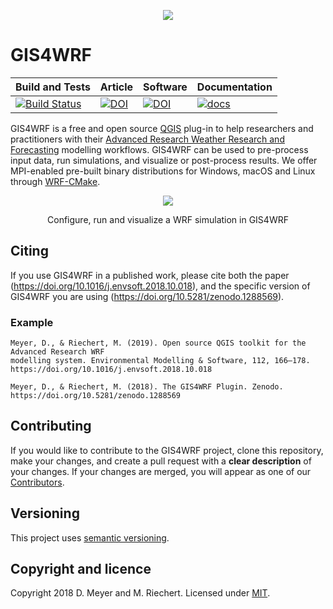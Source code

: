 <p align="center"><img src="https://gis4wrf.github.io/assets/images/gis4wrf_logo.png"></p>

# GIS4WRF

| Build and Tests | Article | Software | Documentation |
|-------------|---------|----------|---------------|
[![Build Status](https://travis-ci.com/GIS4WRF/gis4wrf.svg?branch=master)](https://travis-ci.com/GIS4WRF/gis4wrf) | [![DOI](https://img.shields.io/badge/DOI-10.1016%2Fj.envsoft.2018.10.018-brightgreen.svg)](https://doi.org/10.1016/j.envsoft.2018.10.018) | [![DOI](https://zenodo.org/badge/DOI/10.5281/zenodo.1288569.svg)](https://doi.org/10.5281/zenodo.1288569)| [![docs](https://img.shields.io/badge/docs-gis4wrf.github.io-blue.svg)](https://gis4wrf.github.io)


GIS4WRF is a free and open source [QGIS](https://qgis.org/) plug-in to help researchers and practitioners with their [Advanced Research Weather Research and Forecasting](https://www.mmm.ucar.edu/weather-research-and-forecasting-model) modelling workflows. GIS4WRF can be used to pre-process input data, run simulations, and visualize or post-process results. We offer MPI-enabled pre-built binary distributions for Windows, macOS and Linux through [WRF-CMake](https://github.com/WRF-CMake/WRF).

<p align="center"><img src="https://gis4wrf.github.io/assets/images/gis4wrf-demo.gif"></p>
<p align="center">Configure, run and visualize a WRF simulation in GIS4WRF</p>


## Citing
If you use GIS4WRF in a published work, please cite both the paper (https://doi.org/10.1016/j.envsoft.2018.10.018), and the specific version of GIS4WRF you are using (https://doi.org/10.5281/zenodo.1288569).

### Example

```
Meyer, D., & Riechert, M. (2019). Open source QGIS toolkit for the Advanced Research WRF
modelling system. Environmental Modelling & Software, 112, 166–178.
https://doi.org/10.1016/j.envsoft.2018.10.018

Meyer, D., & Riechert, M. (2018). The GIS4WRF Plugin. Zenodo.
https://doi.org/10.5281/zenodo.1288569
```


## Contributing

If you would like to contribute to the GIS4WRF project, clone this repository, make your changes, and create a pull request with a **clear description** of your changes. If your changes are merged, you will appear as one of our [Contributors](https://github.com/GIS4WRF/gis4wrf/graphs/contributors).


## Versioning

This project uses [semantic versioning](https://semver.org/).


## Copyright and licence

Copyright 2018 D. Meyer and M. Riechert. Licensed under [MIT](LICENSE.txt).